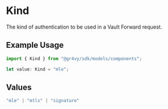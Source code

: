 # Kind

The kind of authentication to be used in a Vault Forward request.


## Example Usage

```typescript
import { Kind } from "@gr4vy/sdk/models/components";

let value: Kind = "mle";
```

## Values

```typescript
"mle" | "mtls" | "signature"
```